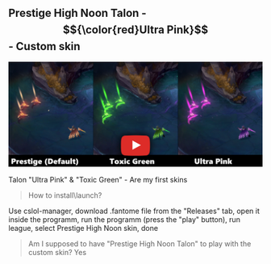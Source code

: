 ## Prestige High Noon Talon - $${\color{red}Ultra Pink}$$ - Custom skin
[![IMAGE ALT TEXT HERE](./readme_picture.png)](https://www.youtube.com/watch?v=hdWnTyzXnX8)

Talon "Ultra Pink" & "Toxic Green" - Are my first skins

>How to install\launch? 

Use cslol-manager, download .fantome file from the "Releases" tab, open it inside the programm, run the programm (press the "play" button), run league, select Prestige High Noon skin, done

>Am I supposed to have "Prestige High Noon Talon" to play with the custom skin?
Yes

